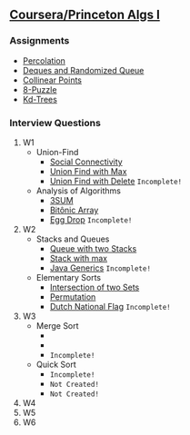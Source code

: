 
## [Coursera/Princeton Algs I](https://www.coursera.org/learn/algorithms-part1)

### Assignments
  * [Percolation](https://github.com/PedroASA/AlgsI/tree/master/src/Assignments/Percolation)
  * [Deques and Randomized Queue](https://github.com/PedroASA/AlgsI/tree/master/src/Assignments/Deque)
  * [Collinear Points](https://github.com/PedroASA/AlgsI/tree/master/src/Assignments/CollinearPoints)
  * [8-Puzzle](https://github.com/PedroASA/AlgsI/tree/master/src/Assignments/Puzzle)
  * [Kd-Trees](https://github.com/PedroASA/AlgsI/tree/master/src/Assignments/Kd-Trees)
  
### Interview Questions
1. W1
   * Union-Find
     - [Social Connectivity](https://github.com/PedroASA/AlgsI/tree/master/src/InterviewQuestions/W1/UnionFind/EX1)
     - [Union Find with Max](https://github.com/PedroASA/AlgsI/tree/master/src/InterviewQuestions/W1/UnionFind/EX2)
     - [Union Find with Delete](https://github.com/PedroASA/AlgsI/tree/master/src/InterviewQuestions/W1/UnionFind/EX3) ``` Incomplete! ```
   * Analysis of Algorithms
     - [3SUM](https://github.com/PedroASA/AlgsI/tree/master/src/InterviewQuestions/W1/AnalysisOfAlgorithms/Ex1)
     - [Bitônic Array](https://github.com/PedroASA/AlgsI/tree/master/src/InterviewQuestions/W1/AnalysisOfAlgorithms/Ex2)
     - [Egg Drop](https://github.com/PedroASA/AlgsI/tree/master/src/InterviewQuestions/W1/AnalysisOfAlgorithms/Ex3) ``` Incomplete! ```
2. W2
   * Stacks and Queues
     - [Queue with two Stacks](https://github.com/PedroASA/AlgsI/tree/master/src/InterviewQuestions/W2/StacksAndQueues/Ex1)
     - [Stack with max](https://github.com/PedroASA/AlgsI/tree/master/src/InterviewQuestions/W2/StacksAndQueues/Ex2)
     - [Java Generics](https://github.com/PedroASA/AlgsI/tree/master/src/InterviewQuestions/W2/StacksAndQueues/Ex3)  ``` Incomplete! ```
   * Elementary Sorts
     - [Intersection of two Sets](https://github.com/PedroASA/AlgsI/tree/master/src/InterviewQuestions/W2/ElementarySorts/Ex1)
     - [Permutation](https://github.com/PedroASA/AlgsI/tree/master/src/InterviewQuestions/W2/ElementarySorts/Ex2)
     - [Dutch National Flag](https://github.com/PedroASA/AlgsI/tree/master/src/InterviewQuestions/W2/ElementarySorts/Ex3)  ``` Incomplete! ```
3. W3
    * Merge Sort
      - [](https://github.com/PedroASA/AlgsI/tree/master/src/InterviewQuestions/W3/MergeSort/Ex1)
      - [](https://github.com/PedroASA/AlgsI/tree/master/src/InterviewQuestions/W3/MergeSort/Ex2)
      - [](https://github.com/PedroASA/AlgsI/tree/master/src/InterviewQuestions/W3/MergeSort/Ex3)  ``` Incomplete! ```
   * Quick Sort
     - [](https://github.com/PedroASA/AlgsI/tree/master/src/InterviewQuestions/W3/QuickSort/Ex1)  ``` Incomplete! ```
     - [](https://github.com/PedroASA/AlgsI/tree/master/src/InterviewQuestions/W3/QuickSort/Ex2)  ``` Not Created! ```
     - [](https://github.com/PedroASA/AlgsI/tree/master/src/InterviewQuestions/W3/QuickSort/Ex3)  ``` Not Created! ```
4. W4
5. W5
6. W6
